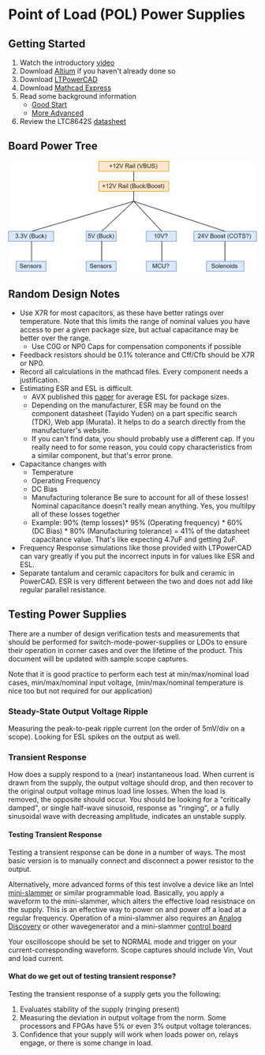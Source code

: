 # Point of Load (POL) Power Supplies
## Getting Started
1. Watch the introductory [video](https://www.youtube.com/watch?v=o5OQcIHKOF0)
2. Download [Altium](www.altium.com) if you haven't already done so
3. Download [LTPowerCAD](http://www.analog.com/en/design-center/ltpowercad.html)
4. Download [Mathcad Express](https://www.ptc.com/en/products/mathcad-express-free-download/install)
5. Read some background information 
   * [Good Start](https://electronicsforu.com/resources/learn-electronics/smps-basics-switched-mode-power-supply)
   * [More Advanced](https://www.onsemi.com/pub/Collateral/SMPSRM-D.PDF)
6. Review the LTC8642S [datasheet](http://www.analog.com/media/en/technical-documentation/data-sheets/lt8642s.pdf)

## Board Power Tree

![Power Tree](https://github.com/badgerloop-software/podiv-altium/blob/master/pdf/LV-Modules-PowerTree.png "Power Tree")

## Random Design Notes

* Use X7R for most capacitors, as these have better ratings over temperature. Note that this limits the range of nominal values you have access to per a given package size, but actual capacitance may be better over the range. 
   * Use C0G or NP0 Caps for compensation components if possible
* Feedback resistors should be 0.1% tolerance and Cff/Cfb should be X7R or NP0.
* Record all calculations in the mathcad files. Every component needs a justification.
* Estimating ESR and ESL is difficult. 
   * AVX published this [paper](https://www.avx.com/docs/techinfo/CeramicCapacitors/parasitc.pdf) for average ESL for package sizes. 
   * Depending on the manufacturer, ESR may be found on the component datasheet (Tayido Yuden) on a part specific search (TDK), Web app (Murata). It helps to do a search directly from the manufacturer's website. 
   * If you can't find data, you should probably use a different cap. If you really need to for some reason, you could copy characteristics from a similar component, but that's error prone.
* Capacitance changes with 
   * Temperature
   * Operating Frequency
   * DC Bias
   * Manufacturing tolerance
Be sure to account for all of these losses! Nominal capacitance doesn't really mean anything. Yes, you multilpy all of these losses together 
   * Example: 90% (temp losses)* 95% (Operating frequency) * 60% (DC Bias) * 80% (Manufacturing tolerance) = 41% of the datasheet capacitance value. That's like expecting 4.7uF and getting 2uF.
* Frequency Response simulations like those provided with LTPowerCAD can vary greatly if you put the incorrect inputs in for values like ESR and ESL. 
* Separate tantalum and ceramic capacitors for bulk and ceramic in PowerCAD. ESR is very different between the two and does not add like regular parallel resistance. 

## Testing Power Supplies

There are a number of design verification tests and measurements that should be performed for switch-mode-power-supplies or LDOs to ensure their operation in corner cases and over the lifetime of the product. This document will be updated with sample scope captures. 

Note that it is good practice to perform each test at min/max/nominal load cases, min/max/nominal input voltage, (min/max/nominal temperature is nice too but not required for our application)

### Steady-State Output Voltage Ripple
Measuring the peak-to-peak ripple current (on the order of 5mV/div on a scope). Looking for ESL spikes on the output as well. 
### Transient Response
How does a supply respond to a (near) instantaneous load. When current is drawn from the supply, the output voltage should drop, and then recover to the original output voltage minus load line losses. When the load is removed, the opposite should occur. You should be looking for a "critically damped", or single half-wave sinusoid, response as "ringing", or a fully sinusoidal wave with decreasing amplitude, indicates an unstable supply.
#### Testing Transient Response
Testing a transient response can be done in a number of ways. The most basic version is to manually connect and disconnect a power resistor to the output. 

Alternatively, more advanced forms of this test involve a device like an Intel [mini-slammer](https://designintools.intel.com/25A_Mini_Slammer_p/q6uj9a00ms25.htm_) or similar programmable load. Basically, you apply a waveform to the mini-slammer, which alters the effective load resistnace on the supply. This is an effective way to power on and power off a load at a regular frequency. Operation of a mini-slammer also requires an [Analog Discovery](https://store.digilentinc.com/analog-discovery-2-100msps-usb-oscilloscope-logic-analyzer-and-variable-power-supply/) or other wavegenerator and a mini-slammer [control board](https://designintools.intel.com/Mini_Slammer_Control_Board_p/q6uj9a00mscb.htm_)

Your oscilloscope should be set to NORMAL mode and trigger on your current-corresponding waveform. Scope captures should include Vin, Vout and load current. 
#### What do we get out of testing transient response? 
Testing the transient response of a supply gets you the following:
1. Evaluates stability of the supply (ringing present)
2. Measuring the deviation in output voltage from the norm. Some processors and FPGAs have 5% or even 3% output voltage tolerances.
3. Confidence that your supply will work when loads power on, relays engage, or there is some change in load.
